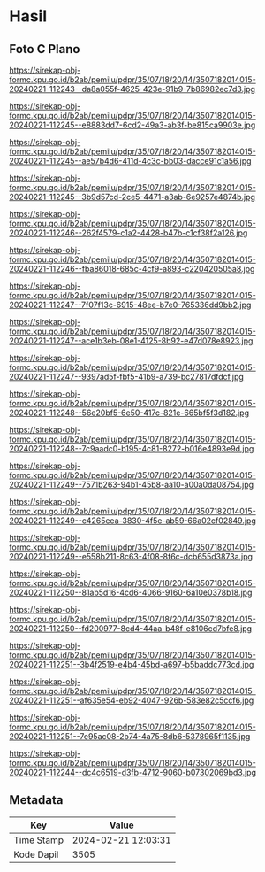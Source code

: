 # Hasil

## Foto C Plano

https://sirekap-obj-formc.kpu.go.id/b2ab/pemilu/pdpr/35/07/18/20/14/3507182014015-20240221-112243--da8a055f-4625-423e-91b9-7b86982ec7d3.jpg

https://sirekap-obj-formc.kpu.go.id/b2ab/pemilu/pdpr/35/07/18/20/14/3507182014015-20240221-112245--e8883dd7-6cd2-49a3-ab3f-be815ca9903e.jpg

https://sirekap-obj-formc.kpu.go.id/b2ab/pemilu/pdpr/35/07/18/20/14/3507182014015-20240221-112245--ae57b4d6-411d-4c3c-bb03-dacce91c1a56.jpg

https://sirekap-obj-formc.kpu.go.id/b2ab/pemilu/pdpr/35/07/18/20/14/3507182014015-20240221-112245--3b9d57cd-2ce5-4471-a3ab-6e9257e4874b.jpg

https://sirekap-obj-formc.kpu.go.id/b2ab/pemilu/pdpr/35/07/18/20/14/3507182014015-20240221-112246--262f4579-c1a2-4428-b47b-c1cf38f2a126.jpg

https://sirekap-obj-formc.kpu.go.id/b2ab/pemilu/pdpr/35/07/18/20/14/3507182014015-20240221-112246--fba86018-685c-4cf9-a893-c220420505a8.jpg

https://sirekap-obj-formc.kpu.go.id/b2ab/pemilu/pdpr/35/07/18/20/14/3507182014015-20240221-112247--7f07f13c-6915-48ee-b7e0-765336dd9bb2.jpg

https://sirekap-obj-formc.kpu.go.id/b2ab/pemilu/pdpr/35/07/18/20/14/3507182014015-20240221-112247--ace1b3eb-08e1-4125-8b92-e47d078e8923.jpg

https://sirekap-obj-formc.kpu.go.id/b2ab/pemilu/pdpr/35/07/18/20/14/3507182014015-20240221-112247--9397ad5f-fbf5-41b9-a739-bc27817dfdcf.jpg

https://sirekap-obj-formc.kpu.go.id/b2ab/pemilu/pdpr/35/07/18/20/14/3507182014015-20240221-112248--56e20bf5-6e50-417c-821e-665bf5f3d182.jpg

https://sirekap-obj-formc.kpu.go.id/b2ab/pemilu/pdpr/35/07/18/20/14/3507182014015-20240221-112248--7c9aadc0-b195-4c81-8272-b016e4893e9d.jpg

https://sirekap-obj-formc.kpu.go.id/b2ab/pemilu/pdpr/35/07/18/20/14/3507182014015-20240221-112249--7571b263-94b1-45b8-aa10-a00a0da08754.jpg

https://sirekap-obj-formc.kpu.go.id/b2ab/pemilu/pdpr/35/07/18/20/14/3507182014015-20240221-112249--c4265eea-3830-4f5e-ab59-66a02cf02849.jpg

https://sirekap-obj-formc.kpu.go.id/b2ab/pemilu/pdpr/35/07/18/20/14/3507182014015-20240221-112249--e558b211-8c63-4f08-8f6c-dcb655d3873a.jpg

https://sirekap-obj-formc.kpu.go.id/b2ab/pemilu/pdpr/35/07/18/20/14/3507182014015-20240221-112250--81ab5d16-4cd6-4066-9160-6a10e0378b18.jpg

https://sirekap-obj-formc.kpu.go.id/b2ab/pemilu/pdpr/35/07/18/20/14/3507182014015-20240221-112250--fd200977-8cd4-44aa-b48f-e8106cd7bfe8.jpg

https://sirekap-obj-formc.kpu.go.id/b2ab/pemilu/pdpr/35/07/18/20/14/3507182014015-20240221-112251--3b4f2519-e4b4-45bd-a697-b5baddc773cd.jpg

https://sirekap-obj-formc.kpu.go.id/b2ab/pemilu/pdpr/35/07/18/20/14/3507182014015-20240221-112251--af635e54-eb92-4047-926b-583e82c5ccf6.jpg

https://sirekap-obj-formc.kpu.go.id/b2ab/pemilu/pdpr/35/07/18/20/14/3507182014015-20240221-112251--7e95ac08-2b74-4a75-8db6-5378965f1135.jpg

https://sirekap-obj-formc.kpu.go.id/b2ab/pemilu/pdpr/35/07/18/20/14/3507182014015-20240221-112244--dc4c6519-d3fb-4712-9060-b07302069bd3.jpg


## Metadata

| Key        | Value               |
| ---------- | ------------------- |
| Time Stamp | 2024-02-21 12:03:31 |
| Kode Dapil | 3505                |



